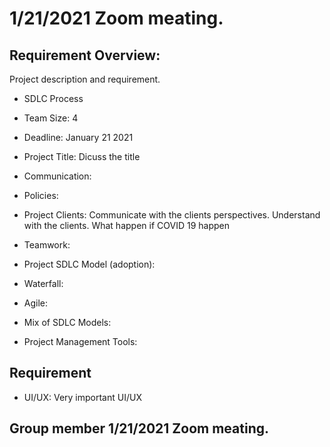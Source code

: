 # 1/21/2021 Zoom meating.

## Requirement Overview:

Project description and requirement. 
- SDLC Process
- Team Size: 4
- Deadline: January 21 2021
- Project Title: Dicuss the title

- Communication:
 - Policies: 
 - Project Clients: Communicate with the clients perspectives. Understand with the clients. What happen if COVID 19 happen
 - Teamwork: 

- Project SDLC Model (adoption): 
 - Waterfall:
 - Agile:
 - Mix of SDLC Models:

- Project Management Tools: 

## Requirement
 - UI/UX:
    Very important UI/UX

## Group member 1/21/2021 Zoom meating. 